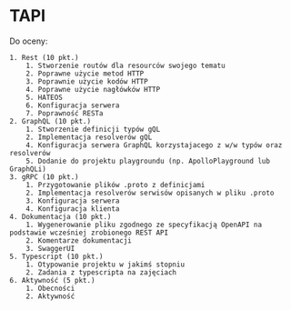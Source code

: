 # TAPI

Do oceny:

	1. Rest (10 pkt.)
		1. Stworzenie routów dla resourców swojego tematu
		2. Poprawne użycie metod HTTP
		3. Poprawnie użycie kodów HTTP
		4. Poprawne użycie nagłówków HTTP
		5. HATEOS
		6. Konfiguracja serwera
		7. Poprawność RESTa
	2. GraphQL (10 pkt.)
		1. Stworzenie definicji typów gQL
		2. Implementacja resolverów gQL
		4. Konfiguracja serwera GraphQL korzystajacego z w/w typów oraz resolverów
		5. Dodanie do projektu playgroundu (np. ApolloPlayground lub GraphQLi)
	3. gRPC (10 pkt.)
		1. Przygotowanie plików .proto z definicjami
		2. Implementacja resolverów serwisów opisanych w pliku .proto
		3. Konfiguracja serwera
		4. Konfiguracja klienta
	4. Dokumentacja (10 pkt.)
		1. Wygenerowanie pliku zgodnego ze specyfikacją OpenAPI na podstawie wcześniej zrobionego REST API
		2. Komentarze dokumentacji
		3. SwaggerUI
	5. Typescript (10 pkt.)
		1. Otypowanie projektu w jakimś stopniu
		2. Zadania z typescripta na zajęciach
	6. Aktywność (5 pkt.)
		1. Obecności
		2. Aktywność
